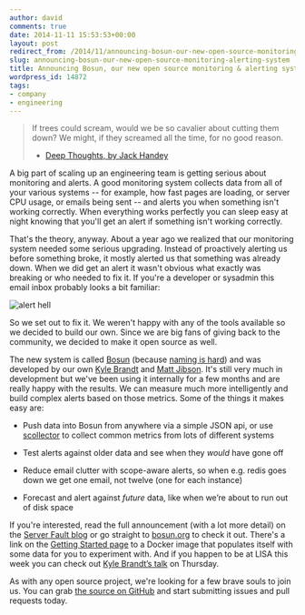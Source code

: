 ```yaml
---
author: david
comments: true
date: 2014-11-11 15:53:53+00:00
layout: post
redirect_from: /2014/11/announcing-bosun-our-new-open-source-monitoring-alerting-system
slug: announcing-bosun-our-new-open-source-monitoring-alerting-system
title: Announcing Bosun, our new open source monitoring & alerting system
wordpress_id: 14872
tags:
- company
- engineering
---
```


> If trees could scream, would we be so cavalier about cutting them down?
> We might, if they screamed all the time, for no good reason.  
> - [Deep Thoughts, by Jack Handey](http://en.wikiquote.org/wiki/Jack_Handey)





A big part of scaling up an engineering team is getting serious about monitoring and alerts. A good monitoring system collects data from all of your various systems -- for example, how fast pages are loading, or server CPU usage, or emails being sent -- and alerts you when something isn't working correctly. When everything works perfectly you can sleep easy at night knowing that you'll get an alert if something isn't working correctly.





That's the theory, anyway. About a year ago we realized that our monitoring system needed some serious upgrading. Instead of proactively alerting us before something broke, it mostly alerted us that something was already down. When we did get an alert it wasn't obvious what exactly was breaking or who needed to fix it. If you're a developer or sysadmin this email inbox probably looks a bit familiar:



![alert hell](http://i.stack.imgur.com/oR3cl.png)



So we set out to fix it. We weren't happy with any of the tools available so we decided to build our own. Since we are big fans of giving back to the community, we decided to make it open source as well.





The new system is called [Bosun](http://bosun.org/) (because [naming is hard](http://blog.stackoverflow.com/2009/03/it-stack-overflow-update-naming-is-hard/)) and was developed by our own [Kyle Brandt](http://serverfault.com/users/2561/kyle-brandt) and [Matt Jibson](http://stackoverflow.com/users/864236/mjibson). It's still very much in development but we've been using it internally for a few months and are really happy with the results. We can measure much more intelligently and build complex alerts based on those metrics. Some of the things it makes easy are:






	
  * Push data into Bosun from anywhere via a simple JSON api, or use [scollector](http://bosun.org/scollector/) to collect common metrics from lots of different systems

	
  * Test alerts against older data and see when they _would_ have gone off

	
  * Reduce email clutter with scope-aware alerts, so when e.g. redis goes down we get one email, not twelve (one for each instance)

	
  * Forecast and alert against _future_ data, like when we’re about to run out of disk space





If you're interested, read the full announcement (with a lot more detail) on the [Server Fault blog](http://blog.serverfault.com/2014/11/10/announcing-bosun/) or go straight to [bosun.org](http://bosun.org/) to check it out. There's a link on the [Getting Started page](http://bosun.org/gettingstarted.html) to a Docker image that populates itself with some data for you to experiment with. And if you happen to be at LISA this week you can check out [Kyle Brandt’s talk](https://www.usenix.org/conference/lisa14/conference-program/presentation/brandt) on Thursday.




As with any open source project, we're looking for a few brave souls to join us. You can grab [the source on GitHub](https://github.com/bosun-monitor/bosun) and start submitting issues and pull requests today.
